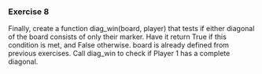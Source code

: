 ### Exercise 8

Finally, create a function diag_win(board, player) that tests if either diagonal of the board consists of only their marker. Have it return True if this condition is met, and False otherwise.
board is already defined from previous exercises. Call diag_win to check if Player 1 has a complete diagonal.
